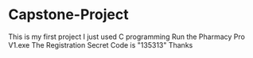 # Capstone-Project
This is my first project
I just used C programming
Run the Pharmacy Pro V1.exe
The Registration Secret Code is "135313"
Thanks
